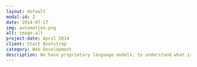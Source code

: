 ```yaml
---
layout: default
modal-id: 2
date: 2014-07-17
img: automation.png
alt: image-alt
project-date: April 2014
client: Start Bootstrap
category: Web Development
description: We have proprietary language models, to understand what is being sold, and pricing models to evaluate new listings in real time. With our database of millions of listings we can study the supply and demand in different regions to find what to buy and sell.
---
```

